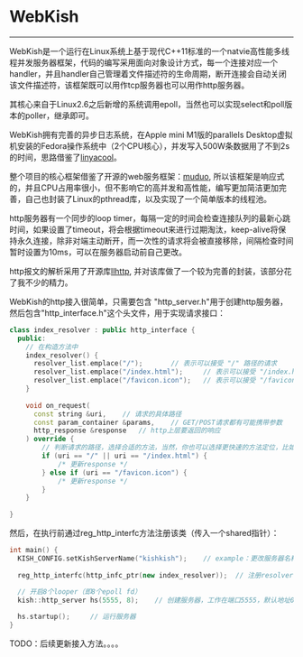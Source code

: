 # WebKish

-------

WebKish是一个运行在Linux系统上基于现代C++11标准的一个natvie高性能多线程并发服务器框架，代码的编写采用面向对象设计方式，每一个连接对应一个handler，并且handler自己管理着文件描述符的生命周期，断开连接会自动关闭该文件描述符，该框架既可以用作tcp服务器也可以用作http服务器。

其核心来自于Linux2.6之后新增的系统调用epoll，当然也可以实现select和poll版本的poller，继承即可。

WebKish拥有完善的异步日志系统，在Apple mini M1版的parallels Desktop虚拟机安装的Fedora操作系统中（2个CPU核心），并发写入500W条数据用了不到2s的时间，思路借鉴了[linyacool](https://github.com/linyacool/WebServer)。

整个项目的核心框架借鉴了开源的web服务框架：[muduo](https://github.com/chenshuo/muduo), 所以该框架是响应式的，并且CPU占用率很小，但不影响它的高并发和高性能，编写更加简洁更加完善，自己也封装了Linux的pthread库，以及实现了一个简单版本的线程池。

http服务器有一个同步的loop timer，每隔一定的时间会检查连接队列的最新心跳时间，如果设置了timeout，将会根据timeout来进行过期淘汰，keep-alive将保持永久连接，除非对端主动断开，而一次性的请求将会被直接移除，间隔检查时间暂时设置为10ms，可以在服务器启动前自己更改。

http报文的解析采用了开源库[llhttp](https://github.com/nodejs/llhttp), 并对该库做了一个较为完善的封装，该部分花了我不少的精力。

WebKish的http接入很简单，只需要包含 "http_server.h"用于创建http服务器，然后包含"http_interface.h"这个头文件，用于实现请求接口：

```c++
class index_resolver : public http_interface {
  public:
  	// 在构造方法中
  	index_resolver() {
  	  resolver_list.emplace("/");		// 表示可以接受 "/" 路径的请求
  	  resolver_list.emplace("/index.html");		// 表示可以接受 "/index.html" 路径的请求
  	  resolver_list.emplace("/favicon.icon");	// 表示可以接受 "/favicon.icon" 路径的请求
  	}
  	
  	void on_request(
      const string &uri,	// 请求的具体路径
      const param_container &params,	// GET/POST请求都有可能携带参数
      http_response &response	// http上层要返回的响应
    ) override {
      	// 判断请求的路径，选择合适的方法，当然，你也可以选择更快速的方法定位，比如hash，让uri指定到一个具体的方法上面
        if (uri == "/" || uri == "/index.html") {
            /* 更新response */
        } else if (uri == "/favicon.icon") {
            /* 更新response */
        }
    }
  
}
```

然后，在执行前通过reg_http_interfc方法注册该类（传入一个shared指针）：

```c++
int main() {
  KISH_CONFIG.setKishServerName("kishkish");	// example：更改服务器名称
  
  reg_http_interfc(http_infc_ptr(new index_resolver));	// 注册resolver
  
  // 开启8个looper（即8个epoll fd）
  kish::http_server hs(5555, 8);	// 创建服务器，工作在端口5555，默认地址0.0.0.0

  hs.startup();		// 运行服务器
}
```

TODO：后续更新接入方法。。。。
